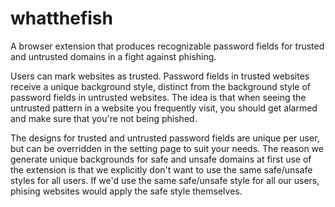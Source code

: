 # whatthefish

A browser extension that produces recognizable password fields for trusted and untrusted domains in a fight against phishing.

Users can mark websites as trusted. Password fields in trusted websites receive a unique background style, distinct from the background style of password fields in untrusted websites. The idea is that when seeing the untrusted pattern in a website you frequently visit, you should get alarmed and make sure that you're not being phished.

The designs for trusted and untrusted password fields are unique per user, but can be overridden in the setting page to suit your needs. The reason we generate unique backgrounds for safe and unsafe domains at first use of the extension is that we explicitly don't want to use the same safe/unsafe styles for all users. If we'd use the same safe/unsafe style for all our users, phising websites would apply the safe style themselves.

